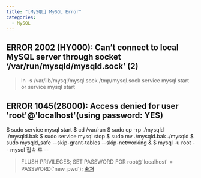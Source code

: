 ```yaml
---
title: "[MySQL] MySQL Error"
categories:
  - MySQL
---
```


ERROR 2002 (HY000): Can’t connect to local MySQL server through socket ‘/var/run/mysqld/mysqld.sock’ (2)
-------------
> ln -s /var/lib/mysql/mysql.sock /tmp/mysql.sock
> service mysql start or service mysql start

ERROR 1045(28000): Access denied for user 'root'@'localhost'(using password: YES)
-------------
$ sudo service mysql start
$ cd /var/run
$ sudo cp -rp ./mysqld ./mysqld.bak
$ sudo service mysql stop
$ sudo mv ./mysqld.bak ./mysqld
$ sudo mysqld_safe --skip-grant-tables --skip-networking &
$ mysql -u root
 -- mysql 접속 후 --
> FLUSH PRIVILEGES;
> SET PASSWORD FOR root@'localhost' = PASSWORD('new_pwd');
[출처](https://stackoverflow.com/questions/41984956/cant-reset-root-password-with-skip-grant-tables-on-ubuntu-16/41987711)